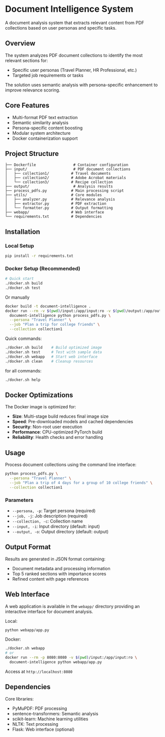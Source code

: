# Document Intelligence System

A document analysis system that extracts relevant content from PDF collections based on user personas and specific tasks.

## Overview

The system analyzes PDF document collections to identify the most relevant sections for:
- Specific user personas (Travel Planner, HR Professional, etc.)
- Targeted job requirements or tasks

The solution uses semantic analysis with persona-specific enhancement to improve relevance scoring.

## Core Features

- Multi-format PDF text extraction
- Semantic similarity analysis
- Persona-specific content boosting
- Modular system architecture
- Docker containerization support

## Project Structure

```
├── Dockerfile                 # Container configuration  
├── input/                     # PDF document collections
│   ├── collection1/          # Travel documents
│   ├── collection2/          # Adobe Acrobat materials
│   └── collection3/          # Recipe collection
├── output/                    # Analysis results
├── process_pdfs.py           # Main processing script
├── utils/                    # Core modules
│   ├── analyzer.py           # Relevance analysis
│   ├── extractor.py          # PDF extraction
│   └── formatter.py          # Output formatting
├── webapp/                   # Web interface
└── requirements.txt          # Dependencies
```

## Installation

### Local Setup
```bash
pip install -r requirements.txt
```

### Docker Setup (Recommended)
```bash
# Quick start
./docker.sh build
./docker.sh test
```

Or manually
```bash
docker build -t document-intelligence .
docker run --rm -v $(pwd)/input:/app/input:ro -v $(pwd)/output:/app/output \
  document-intelligence python process_pdfs.py \
  --persona "Travel Planner" \
  --job "Plan a trip for college friends" \
  --collection collection1
```

Quick commands:
```bash
./docker.sh build    # Build optimized image
./docker.sh test     # Test with sample data
./docker.sh webapp   # Start web interface
./docker.sh clean    # Cleanup resources
```
for all commands:
```bash
./docker.sh help
```
## Docker Optimizations

The Docker image is optimized for:
- **Size**: Multi-stage build reduces final image size
- **Speed**: Pre-downloaded models and cached dependencies
- **Security**: Non-root user execution
- **Performance**: CPU-optimized PyTorch build
- **Reliability**: Health checks and error handling


## Usage

Process document collections using the command line interface:

```bash
python process_pdfs.py \
  --persona "Travel Planner" \
  --job "Plan a trip of 4 days for a group of 10 college friends" \
  --collection collection1
```

### Parameters
- `--persona, -p`: Target persona (required)
- `--job, -j`: Job description (required) 
- `--collection, -c`: Collection name
- `--input, -i`: Input directory (default: input)
- `--output, -o`: Output directory (default: output)

## Output Format

Results are generated in JSON format containing:
- Document metadata and processing information
- Top 5 ranked sections with importance scores
- Refined content with page references

## Web Interface

A web application is available in the `webapp/` directory providing an interactive interface for document analysis.

Local:
```bash
python webapp/app.py
```

Docker:
```bash
./docker.sh webapp
# or
docker run --rm -p 8080:8080 -v $(pwd)/input:/app/input:ro \
  document-intelligence python webapp/app.py
```

Access at `http://localhost:8080`

## Dependencies

Core libraries:
- PyMuPDF: PDF processing
- sentence-transformers: Semantic analysis
- scikit-learn: Machine learning utilities
- NLTK: Text processing
- Flask: Web interface (optional)

